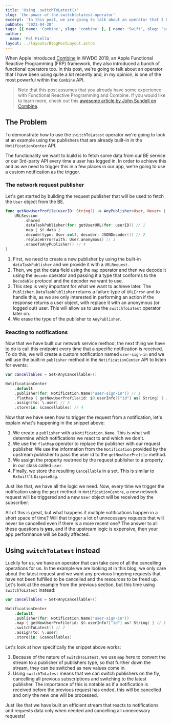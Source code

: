 ```yaml
---
title: 'Using .switchToLatest()'
slug: 'the-power-of-the-switchtolatest-operator'
excerpt: 'In this post, we are going to talk about an operator that I have been using quite a lot recently and, in my opinion, is one of the most powerful within the Combine API.'
pubDate: '2021-04-28'
tags: [{ name: 'Combine', slug: 'combine' }, { name: 'Swift', slug: 'swift' }]
author:
  name: 'Pol Piella'
layout: ../layouts/BlogPostLayout.astro
---
```


When Apple introduced [Combine](https://developer.apple.com/documentation/combine) in WWDC 2019, an Apple Functional Reactive Programming (FRP) framework, they also introduced a bunch of functional operators too. In this post, we're going to talk about an operator that I have been using quite a lot recently and, in my opinion, is one of the most powerful within the `Combine` API.

> Note that this post assumes that you already have some experience with Functional Reactive Programming and Combine. If you would like to learn more, check out this [awesome article by John Sundell on Combine](https://www.swiftbysundell.com/basics/combine/).

## The Problem

To demonstrate how to use the `switchToLatest` operator we're going to look at an example using the publishers that are already built-in in the `NotificationCenter` API.

The functionality we want to build is to fetch some data from our BE service or our 3rd-party API every time a user has logged in. In order to achieve this and as we need to trigger this in a few places in our app, we're going to use a custom notification as the trigger.

### The network request publisher

Let's get started by building the request publisher that will be used to fetch the `User` object from the BE.

```swift:DataFetcher.swift
func getNewUserProfile(userID: String?) -> AnyPublisher<User, Never> {
    URLSession
        .shared
        .dataTaskPublisher(for: getUserURL(for: userID)) // 1
        .map { $0.data }
        .decode(type: User.self, decoder: JSONDecoder()) // 2
        .replaceError(with: User.anonymous) // 3
        .eraseToAnyPublisher() // 4
}
```

1. First, we need to create a new publisher by using the built-in `dataTaskPublisher` and we provide it with a `URLRequest`.
2. Then, we get the data field using the `map` operator and then we decode it using the `decode` operator and passing it a type that conforms to the `Decodable` protocol and the decoder we want to use.
3. This step is very important for what we want to achieve later. The `Publisher.DataTaskPublisher` returns a failure type of `URLError` and to handle this, as we are only interested in performing an action if the response returns a user object, with replace it with an anonymous (or logged out) user. This will allow us to use the `switchToLatest` operator later on.
4. We erase the type of the publisher to `AnyPublisher`.

### Reacting to notifications

Now that we have built our network service method, the next thing we have to do is call this endpoint every time that a specific notification is received. To do this, we will create a custom notification named `user-sign-in` and we will use the built-in `publisher` method in the `NotificationCenter` API to listen for events:

```swift:DataFetcher.swift
var cancellables = Set<AnyCancellable>()

NotificationCenter
    .default
    .publisher(for: Notification.Name("user-sign-in")) // 1
    .flatMap { getNewUserProfile(id: $0.userInfo?["id"] as? String) } // 2
    .assign(to: \.user) // 3
    .store(in: &cancellables) // 4
```

Now that we have seen how to trigger the request from a notification, let's explain what's happening in the snippet above:

1. We create a `publisher` with a `Notification.Name`. This is what will determine which notifications we react to and which we don't.
2. We use the `flatMap` operator to replace the publisher with our request publisher. We use the information from the `Notification` provided by the upstream publisher to pass the user id to the `getNewUserProfile` method.
3. We assign the property reutrned by the request publisher to a property in our class called `user`.
4. Finally, we store the resulting `Cancellable` in a set. This is similar to `RxSwift`'s `DisposeBag`.

Just like that, we have all the logic we need. Now, every time we trigger the notifcation using the `post` method in `NotificationCentre`, a new network request will be triggered and a new `User` object will be received by the subscriber.

All of this is great, but what happens if multiple notifications happen in a short space of time? Will that trigger a lot of unnecessary requests that will never be cancelled even if there is a more recent one? The answer to all these questions is **yes**, and if the upstream logic is expensive, then your app performance will be badly affected.

## Using `switchToLatest` instead

Luckily for us, we have an operator that can take care of all the cancelling operations for us. In the example we are looking at in this blog, we only care about the latest request and we want any previous lingering requests that have not been fulfilled to be cancelled and the resources to be freed up. Let's look at the example from the previous section, but this time using `switchToLatest` instead:

```swift:DataFetcher.swift
var cancellables = Set<AnyCancellable>()

NotificationCenter
    .default
    .publisher(for: Notification.Name("user-sign-in"))
    .map { getNewUserProfile(id: $0.userInfo?["id"] as? String) } // 1
    .switchToLatest() // 2
    .assign(to: \.user)
    .store(in: &cancellables)
```

Let's look at how specifically the snippet above works:

1. Because of the nature of `switchToLatest`, we use `map` here to convert the stream to a publisher of publishers type, so that further down the stream, they can be switched as new values come in.
2. Using `switchToLatest` means that we can switch publishers on the fly, cancelling all previous subscriptions and switching to the latest publisher. The importance of this is notable as if a notification is received before the previous request has ended, this will be cancelled and only the new one will be processed.

Just like that we have built an efficient stream that reacts to notifications and requests data only when needed and cancelling all unnecessary requests!
